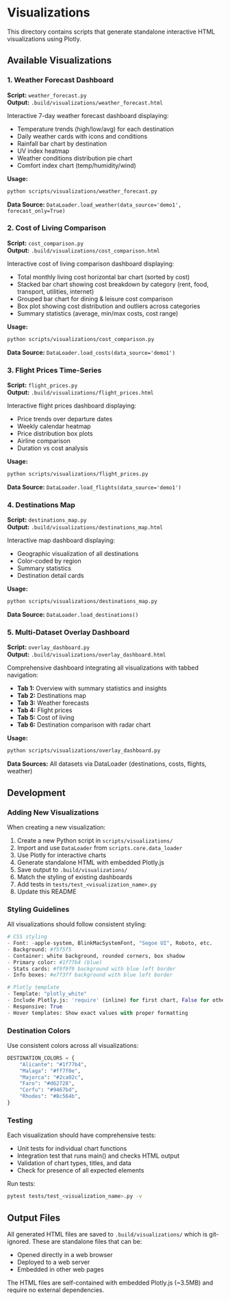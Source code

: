 # Visualizations

This directory contains scripts that generate standalone interactive HTML visualizations using Plotly.

## Available Visualizations

### 1. Weather Forecast Dashboard
**Script:** `weather_forecast.py`  
**Output:** `.build/visualizations/weather_forecast.html`

Interactive 7-day weather forecast dashboard displaying:
- Temperature trends (high/low/avg) for each destination
- Daily weather cards with icons and conditions
- Rainfall bar chart by destination
- UV index heatmap
- Weather conditions distribution pie chart
- Comfort index chart (temp/humidity/wind)

**Usage:**
```bash
python scripts/visualizations/weather_forecast.py
```

**Data Source:** `DataLoader.load_weather(data_source='demo1', forecast_only=True)`

### 2. Cost of Living Comparison
**Script:** `cost_comparison.py`  
**Output:** `.build/visualizations/cost_comparison.html`

Interactive cost of living comparison dashboard displaying:
- Total monthly living cost horizontal bar chart (sorted by cost)
- Stacked bar chart showing cost breakdown by category (rent, food, transport, utilities, internet)
- Grouped bar chart for dining & leisure cost comparison
- Box plot showing cost distribution and outliers across categories
- Summary statistics (average, min/max costs, cost range)

**Usage:**
```bash
python scripts/visualizations/cost_comparison.py
```

**Data Source:** `DataLoader.load_costs(data_source='demo1')`

### 3. Flight Prices Time-Series
**Script:** `flight_prices.py`  
**Output:** `.build/visualizations/flight_prices.html`

Interactive flight prices dashboard displaying:
- Price trends over departure dates
- Weekly calendar heatmap
- Price distribution box plots
- Airline comparison
- Duration vs cost analysis

**Usage:**
```bash
python scripts/visualizations/flight_prices.py
```

**Data Source:** `DataLoader.load_flights(data_source='demo1')`

### 4. Destinations Map
**Script:** `destinations_map.py`  
**Output:** `.build/visualizations/destinations_map.html`

Interactive map dashboard displaying:
- Geographic visualization of all destinations
- Color-coded by region
- Summary statistics
- Destination detail cards

**Usage:**
```bash
python scripts/visualizations/destinations_map.py
```

**Data Source:** `DataLoader.load_destinations()`

### 5. Multi-Dataset Overlay Dashboard
**Script:** `overlay_dashboard.py`  
**Output:** `.build/visualizations/overlay_dashboard.html`

Comprehensive dashboard integrating all visualizations with tabbed navigation:
- **Tab 1:** Overview with summary statistics and insights
- **Tab 2:** Destinations map
- **Tab 3:** Weather forecasts
- **Tab 4:** Flight prices
- **Tab 5:** Cost of living
- **Tab 6:** Destination comparison with radar chart

**Usage:**
```bash
python scripts/visualizations/overlay_dashboard.py
```

**Data Sources:** All datasets via DataLoader (destinations, costs, flights, weather)

## Development

### Adding New Visualizations

When creating a new visualization:

1. Create a new Python script in `scripts/visualizations/`
2. Import and use `DataLoader` from `scripts.core.data_loader`
3. Use Plotly for interactive charts
4. Generate standalone HTML with embedded Plotly.js
5. Save output to `.build/visualizations/`
6. Match the styling of existing dashboards
7. Add tests in `tests/test_<visualization_name>.py`
8. Update this README

### Styling Guidelines

All visualizations should follow consistent styling:

```python
# CSS styling
- Font: -apple-system, BlinkMacSystemFont, "Segoe UI", Roboto, etc.
- Background: #f5f5f5
- Container: white background, rounded corners, box shadow
- Primary color: #1f77b4 (blue)
- Stats cards: #f9f9f9 background with blue left border
- Info boxes: #e7f3ff background with blue left border

# Plotly template
- Template: "plotly_white"
- Include Plotly.js: 'require' (inline) for first chart, False for others
- Responsive: True
- Hover templates: Show exact values with proper formatting
```

### Destination Colors

Use consistent colors across all visualizations:

```python
DESTINATION_COLORS = {
    "Alicante": "#1f77b4",
    "Malaga": "#ff7f0e",
    "Majorca": "#2ca02c",
    "Faro": "#d62728",
    "Corfu": "#9467bd",
    "Rhodes": "#8c564b",
}
```

### Testing

Each visualization should have comprehensive tests:

- Unit tests for individual chart functions
- Integration test that runs main() and checks HTML output
- Validation of chart types, titles, and data
- Check for presence of all expected elements

Run tests:
```bash
pytest tests/test_<visualization_name>.py -v
```

## Output Files

All generated HTML files are saved to `.build/visualizations/` which is git-ignored. These are standalone files that can be:
- Opened directly in a web browser
- Deployed to a web server
- Embedded in other web pages

The HTML files are self-contained with embedded Plotly.js (~3.5MB) and require no external dependencies.
